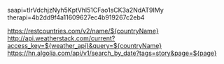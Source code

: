 saapi=tIrVdchjzNyh5KptVhl51CFao1sCK3a2NdAT9IMy
therapi=4b2dd9f4a11609627ec4b919267c2eb4

https://restcountries.com/v2/name/${countryName}
http://api.weatherstack.com/current?access_key=${weather_api}&query=${countryName}
https://hn.algolia.com/api/v1/search_by_date?tags=story&page=${page}
